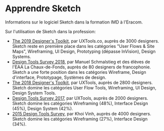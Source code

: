 # Apprendre Sketch

Informations sur le logiciel Sketch dans la formation IMD à l'Eracom.

Sur l'utilisation de Sketch dans la profession:

* [The 2019 Designer's Toolkit](https://uxtools.co/survey-2019/#toolkit), par UXTools.co, auprès de 3000 designers. Sketch reste en première place dans les catégories "User Flows & Site Maps", Wireframing, UI Design, Prototyping (dépasse InVision), Design Systems.
* [Design Tools Survey 2018](https://eaa-imd.github.io/designtools/), par Manuel Schmalstieg et des élèves de l'EAA La Chaux-de-Fonds, auprès de 80 designers de francophonie. Sketch a une forte position dans les catégories Wireframe, Design d'interface, Prototypage, Systèmes de design. 
* [The 2018 Designer's Toolkit](https://uxtools.co/survey-2018/#toolkit), par UXTools, auprès de 2800 designers. Sketch domine les catégories User Flow Tools, Wireframing, UI Design, Design System Tools.
* [Design Tools Survey 2017](https://uxtools.co/survey-2017/), par UXTools, auprès de 2000 designers. Sketch domine les catégories Wireframing (48%), Interface Design (45%), Design System (42%).
* [2015 Design Tools Survey](https://tools.subtraction.com/), par Khoi Vinh, auprès de 4000 designers. Sketch domine les catégories Wireframing (27%), Interface Design (34%).
